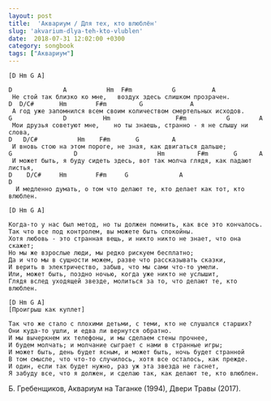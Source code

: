 ```yaml
---
layout: post
title:  'Аквариум / Для тех, кто влюблён'
slug: 'akvarium-dlya-teh-kto-vlublen'
date:  2018-07-31 12:02:00 +0300
category: songbook
tags: ["Аквариум"]
---
```


    [D Hm G A]
    
    D              A           Hm  F#m           G          A
     Не стой так близко ко мне,   воздух здесь слишком прозрачен.
    D  D/C#       Hm        F#m         G             A
     А год уже запомнился всем своим количеством смертельных исходов.
    G              D          Hm                  F#m           G        A
     Мои друзья советуют мне,    но ты знаешь, странно - я не слышу ни слова,
    D   D/C#           Hm    F#m       G         A
     И вновь стою на этом пороге, не зная, как двигаться дальше;
    G                 D                      Hm         F#m       G      A
     И может быть, я буду сидеть здесь, вот так молча глядя, как падают листья,
    D    D/C#     Hm        F#m     G              A                       D
      И медленно думать, о том что делают те, кто делает как тот, кто влюблен.

    [D Hm G A]

    Когда-то у нас был метод, но ты должен помнить, как все это кончалось.
    Так что все под контролем, вы можете быть спокойны.
    Хотя любовь - это странная вещь, и никто никто не знает, что она скажет;
    Но мы же взрослые люди, мы редко рискуем бесплатно;
    Да и что мы в сущности можем, разве что рассказывать сказки,
    И верить в электричество, забыв, что мы сами что-то умели.
    Или, может быть, поздно ночью, когда уже никто не услышит,
    Глядя вслед уходящей звезде, молиться за то, что делают те, кто влюблен.

    [D Hm G A]
    [Проигрыш как куплет]

    Так что же стало с плохими детьми, с теми, кто не слушался старших?
    Они куда-то ушли, и едва ли вернутся обратно.
    И мы вычеркнем их телефоны, и мы сделаем стены прочнее,
    И будем молчать; и молчание сыграет с нами в странные игры;
    И может быть, день будет ясным, и может быть, ночь будет странной
    В том смысле, что что-то случилось, хотя все осталось, как прежде.
    И один, если так будет нужно, раз уж эта звезда не гаснет,
    Я забуду все, что я должен, и сделаю так, как делают те, кто влюблен.


Б. Гребенщиков, Аквариум на Таганке (1994), Двери Травы (2017).

